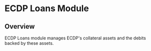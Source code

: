 # ECDP Loans Module

## Overview

ECDP Loans module manages ECDP's collateral assets and the debits backed by these assets.
